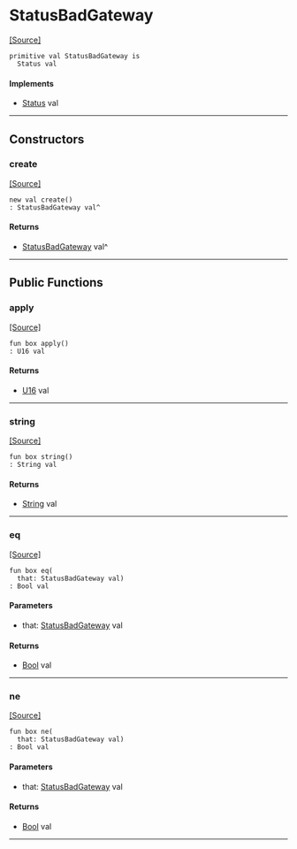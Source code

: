 # StatusBadGateway
<span class="source-link">[[Source]](src/http/status.md#L132)</span>
```pony
primitive val StatusBadGateway is
  Status val
```

#### Implements

* [Status](http-Status.md) val

---

## Constructors

### create
<span class="source-link">[[Source]](src/http/status.md#L132)</span>


```pony
new val create()
: StatusBadGateway val^
```

#### Returns

* [StatusBadGateway](http-StatusBadGateway.md) val^

---

## Public Functions

### apply
<span class="source-link">[[Source]](src/http/status.md#L133)</span>


```pony
fun box apply()
: U16 val
```

#### Returns

* [U16](builtin-U16.md) val

---

### string
<span class="source-link">[[Source]](src/http/status.md#L134)</span>


```pony
fun box string()
: String val
```

#### Returns

* [String](builtin-String.md) val

---

### eq
<span class="source-link">[[Source]](src/http/status.md#L133)</span>


```pony
fun box eq(
  that: StatusBadGateway val)
: Bool val
```
#### Parameters

*   that: [StatusBadGateway](http-StatusBadGateway.md) val

#### Returns

* [Bool](builtin-Bool.md) val

---

### ne
<span class="source-link">[[Source]](src/http/status.md#L133)</span>


```pony
fun box ne(
  that: StatusBadGateway val)
: Bool val
```
#### Parameters

*   that: [StatusBadGateway](http-StatusBadGateway.md) val

#### Returns

* [Bool](builtin-Bool.md) val

---

